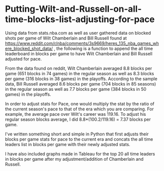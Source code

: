 # Putting-Wilt-and-Russell-on-all-time-blocks-list-adjusting-for-pace
Using data from stats.nba.com as well as user gathered data on blocked shots per game of Wilt Chamberlain and Bill Russell found at https://www.reddit.com/r/nba/comments/3s9669/heres_135_nba_games_where_blocked_shot_data/ , the following is a function to append the all time leaderboard in blocks per game to have Wilt Chamberlain and Bill Russell adjusted for pace.

From the data found on reddit, Wilt Chamberlain averaged 8.8 blocks per game (651 blocks in 74 games) in the regular season as well as 8.3 blocks per game (316 blocks in 38 games) in the playoffs.
According to the sample data, Bill Russell averaged 8.6 blocks per game (704 blocks in 85 seasons) in the regular season as well as 7.7 blocks per game (384 blocks in 50 games) in the playoffs.

In order to adjust stats for Pace, one would multiply the stat by the ratio of the current season's pace to that of the era which you are comparing. For example, the average pace over Wilt's career was 119.16. To adjust his regular season blocks average, I did 8.8*(100.2/119.16) = 7.37 blocks per game.

I've written something short and simple in Python that first adjusts their blocks per game stats for pace to the current era and concats the all time leaders list in blocks per game with their newly adjusted stats.

I have also included graphs made in Tableau for the top 20 all time leaders in blocks per game after my adjustment/addition of Chamberlain and Russell.
